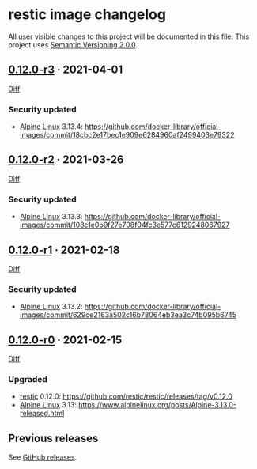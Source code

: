 restic image changelog
======================

All user visible changes to this project will be documented in this file. This project uses [Semantic Versioning 2.0.0].




## [0.12.0-r3] · 2021-04-01
[0.12.0-r3]: /../../tree/0.12.0-r3

[Diff](/../../compare/0.12.0-r2...0.12.0-r3)

### Security updated

- [Alpine Linux] 3.13.4: <https://github.com/docker-library/official-images/commit/18cbc2e17bec1e909e6284960af2499403e79322>




## [0.12.0-r2] · 2021-03-26
[0.12.0-r2]: /../../tree/0.12.0-r2

[Diff](/../../compare/0.12.0-r1...0.12.0-r2)

### Security updated

- [Alpine Linux] 3.13.3: <https://github.com/docker-library/official-images/commit/108c1e0b9f27e708f04fc3e577c6129248067927>




## [0.12.0-r1] · 2021-02-18
[0.12.0-r1]: /../../tree/0.12.0-r1

[Diff](/../../compare/0.12.0-r0...0.12.0-r1)

### Security updated

- [Alpine Linux] 3.13.2: <https://github.com/docker-library/official-images/commit/629ce2163a502c16b78064eb3ea3c74b095b6745>




## [0.12.0-r0] · 2021-02-15
[0.12.0-r0]: /../../tree/0.12.0-r0

[Diff](/../../compare/0.11.0...0.12.0-r0)

### Upgraded

- [restic] 0.12.0: <https://github.com/restic/restic/releases/tag/v0.12.0>
- [Alpine Linux] 3.13: <https://www.alpinelinux.org/posts/Alpine-3.13.0-released.html>




## Previous releases

See [GitHub releases](/../../releases).





[Alpine Linux]: https://www.alpinelinux.org
[restic]: https://restic.net
[Semantic Versioning 2.0.0]: https://semver.org
